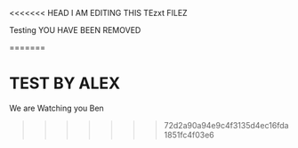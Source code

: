 <<<<<<< HEAD
I AM EDITING THIS TEzxt FILEZ

Testing
YOU HAVE BEEN REMOVED

=======

TEST BY ALEX
=======
We are Watching you Ben <o> <o> 
>>>>>>> 72d2a90a94e9c4f3135d4ec16fda1851fc4f03e6
